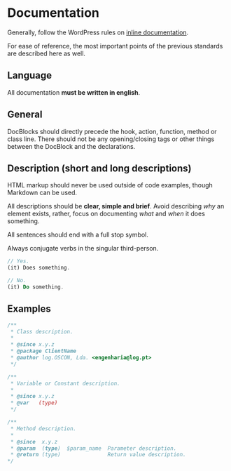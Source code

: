 # Documentation

Generally, follow the WordPress rules on [inline documentation](https://make.wordpress.org/core/handbook/best-practices/inline-documentation-standards/php/).

For ease of reference, the most important points of the previous standards are described here as well.

## Language
All documentation **must be written in english**.

## General
DocBlocks should directly precede the hook, action, function, method or class line. There should not be any opening/closing tags or other things between the DocBlock and the declarations.


## Description (short and long descriptions)
HTML markup should never be used outside of code examples, though Markdown can be used.

All descriptions should be **clear, simple and brief**. Avoid describing *why* an element exists, rather, focus on documenting *what* and *when* it does something.

All sentences should end with a full stop symbol.

Always conjugate verbs in the singular third-person.

```php
// Yes.
(it) Does something.

// No.
(it) Do something.
```


## Examples

```php
/**
 * Class description.
 *
 * @since x.y.z
 * @package ClientName
 * @author log.OSCON, Lda. <engenharia@log.pt>
 */

/**
 * Variable or Constant description.
 *
 * @since x.y.z
 * @var   (type)
 */

/**
 * Method description.
 *
 * @since  x.y.z
 * @param  (type)  $param_name  Parameter description.
 * @return (type)               Return value description.
*/
```

